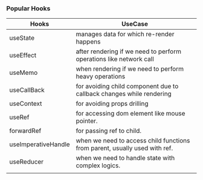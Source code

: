 ### Popular Hooks

| Hooks               | UseCase                                                                    |
| ------------------- | -------------------------------------------------------------------------- |
| useState            | manages data for which re-render happens                                   |
| useEffect           | after rendering if we need to perform operations like network call         |
| useMemo             | when rendering if we need to perform heavy operations                      |
| useCallBack         | for avoiding child component due to callback changes while rendering       |
| useContext          | for avoiding props drilling                                                |
| useRef              | for accessing dom element like mouse pointer.                              |
| forwardRef          | for passing ref to child.                                                  |
| useImperativeHandle | when we need to access child functions from parent, usually used with ref. |
| useReducer          | when we need to handle state with complex logics.                          |
|                     |                                                                            |
